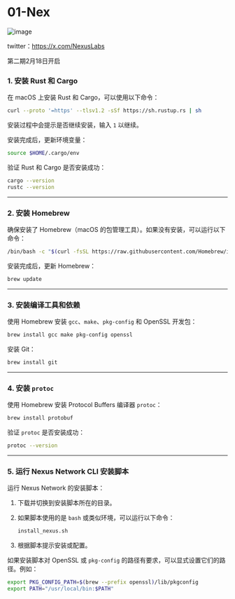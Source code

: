 # 01-Nex

![image](https://github.com/user-attachments/assets/2110a663-a5ab-49ea-9bb1-c90e81b02f0e)

twitter：https://x.com/NexusLabs

第二期2月18日开启

### **1. 安装 Rust 和 Cargo**

在 macOS 上安装 Rust 和 Cargo，可以使用以下命令：

```bash
curl --proto '=https' --tlsv1.2 -sSf https://sh.rustup.rs | sh
```

安装过程中会提示是否继续安装，输入 `1` 以继续。

安装完成后，更新环境变量：

```bash
source $HOME/.cargo/env
```

验证 Rust 和 Cargo 是否安装成功：

```bash
cargo --version
rustc --version
```

---

### **2. 安装 Homebrew**

确保安装了 Homebrew（macOS 的包管理工具）。如果没有安装，可以运行以下命令：

```bash
/bin/bash -c "$(curl -fsSL https://raw.githubusercontent.com/Homebrew/install/HEAD/install.sh)"

```

安装完成后，更新 Homebrew：

```bash
brew update
```

---

### **3. 安装编译工具和依赖**

使用 Homebrew 安装 `gcc`、`make`、`pkg-config` 和 OpenSSL 开发包：

```bash
brew install gcc make pkg-config openssl
```

安装 Git：

```bash
brew install git
```

---

### **4. 安装 `protoc`**

使用 Homebrew 安装 Protocol Buffers 编译器 `protoc`：

```bash
brew install protobuf
```

验证 `protoc` 是否安装成功：

```bash
protoc --version
```

---

### **5. 运行 Nexus Network CLI 安装脚本**

运行 Nexus Network 的安装脚本：

1. 下载并切换到安装脚本所在的目录。
2. 如果脚本使用的是 `bash` 或类似环境，可以运行以下命令：
    
    ```bash
    install_nexus.sh
    ```
    
3. 根据脚本提示安装或配置。

如果安装脚本对 OpenSSL 或 `pkg-config` 的路径有要求，可以显式设置它们的路径。例如：

```bash
export PKG_CONFIG_PATH=$(brew --prefix openssl)/lib/pkgconfig
export PATH="/usr/local/bin:$PATH"

```
